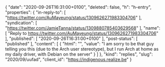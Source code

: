 {
  "date": "2020-09-26T16:31:00+0100",
  "deleted": false,
  "h": "h-entry",
  "properties": {
    "in-reply-to": [
      "https://twitter.com/AuMayeung/status/1309626271983304706"
    ],
    "syndication": [
      "https://twitter.com/JamieTanna/status/1309880785403629568"
    ],
    "name": [
      "Reply to https://twitter.com/AuMayeung/status/1309626271983304706"
    ],
    "published": [
      "2020-09-26T16:31:00+0100"
    ],
    "post-status": [
      "published"
    ],
    "content": [
      {
        "html": "",
        "value": "I am sorry to be that guy telling you this (due to the Arch user stereotype), but I run Arch at home as my daily driver, with Debian on the server"
      }
    ]
  },
  "kind": "replies",
  "slug": "2020/09/uufad",
  "client_id": "https://indigenous.realize.be"
}
